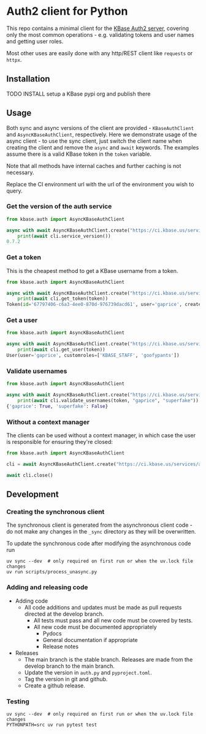 # Auth2 client for Python

This repo contains a minimal client for the [KBase Auth2 server](https://github.com/kbase/auth2),
covering only the most common operations - e.g. validating tokens and user names
and getting user roles.

Most other uses are easily done with any http/REST client like `requests` or `httpx`.

## Installation

TODO INSTALL setup a KBase pypi org and publish there

## Usage

Both sync and async versions of the client are provided - `KBaseAuthClient`
and `AsyncKBaseAuthClient`, respectively. Here we demonstrate usage of the async client -
to use the sync client, just switch the client name when creating the client and remove the
`async` and `await` keywords. The examples assume there is a valid KBase token in the
`token` variable.

Note that all methods have internal caches and further caching is not necessary.

Replace the CI environment url with the url of the environment you wish to query.

### Get the version of the auth service

```python
from kbase.auth import AsyncKBaseAuthClient

async with await AsyncKBaseAuthClient.create("https://ci.kbase.us/services/auth") as cli:
    print(await cli.service_version())
0.7.2
```

### Get a token

This is the cheapest method to get a KBase username from a token.

```python
from kbase.auth import AsyncKBaseAuthClient

async with await AsyncKBaseAuthClient.create("https://ci.kbase.us/services/auth") as cli:
    print(await cli.get_token(token))
Token(id='67797406-c6a3-4ee0-870d-976739dacd61', user='gaprice', created=1755561300704, expires=1763337300704, cachefor=300000)
```

### Get a user

```python
from kbase.auth import AsyncKBaseAuthClient

async with await AsyncKBaseAuthClient.create("https://ci.kbase.us/services/auth") as cli:
    print(await cli.get_user(token))
User(user='gaprice', customroles=['KBASE_STAFF', 'goofypants'])
```

### Validate usernames

```python
from kbase.auth import AsyncKBaseAuthClient

async with await AsyncKBaseAuthClient.create("https://ci.kbase.us/services/auth") as cli:
    print(await cli.validate_usernames(token, "gaprice", "superfake"))
{'gaprice': True, 'superfake': False}
```

### Without a context manager

The clients can be used without a context manager, in which case the user is responsible for
ensuring they're closed:

```python
from kbase.auth import AsyncKBaseAuthClient

cli = await AsyncKBaseAuthClient.create("https://ci.kbase.us/services/auth")

await cli.close()
```

## Development

### Creating the synchronous client

The synchronous client is generated from the asynchronous client code - do not make any changes in
the `_sync` directory as they will be overwritten.

To update the synchronous code after modifying the asynchronous code run

```
uv sync --dev  # only required on first run or when the uv.lock file changes
uv run scripts/process_unasync.py
```

### Adding and releasing code

* Adding code
  * All code additions and updates must be made as pull requests directed at the develop branch.
    * All tests must pass and all new code must be covered by tests.
    * All new code must be documented appropriately
      * Pydocs
      * General documentation if appropriate
      * Release notes
* Releases
  * The main branch is the stable branch. Releases are made from the develop branch to the main
    branch.
  * Update the version in `auth.py` and `pyproject.toml`.
  * Tag the version in git and github.
  * Create a github release.

### Testing

```
uv sync --dev  # only required on first run or when the uv.lock file changes
PYTHONPATH=src uv run pytest test
```

